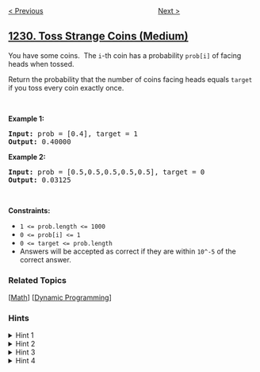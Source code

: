 <!--|This file generated by command(leetcode description); DO NOT EDIT.    |-->
<!--+----------------------------------------------------------------------+-->
<!--|@author    openset <openset.wang@gmail.com>                           |-->
<!--|@link      https://github.com/openset                                 |-->
<!--|@home      https://github.com/openset/leetcode                        |-->
<!--+----------------------------------------------------------------------+-->

[< Previous](../meeting-scheduler "Meeting Scheduler")
　　　　　　　　　　　　　　　　
[Next >](../divide-chocolate "Divide Chocolate")

## [1230. Toss Strange Coins (Medium)](https://leetcode.com/problems/toss-strange-coins "抛掷硬币")

<p>You have some coins.&nbsp; The <code>i</code>-th&nbsp;coin has a probability&nbsp;<code>prob[i]</code> of facing heads when tossed.</p>

<p>Return the probability that the number of coins facing heads equals <code>target</code> if you toss every coin exactly once.</p>

<p>&nbsp;</p>
<p><strong>Example 1:</strong></p>
<pre><strong>Input:</strong> prob = [0.4], target = 1
<strong>Output:</strong> 0.40000
</pre><p><strong>Example 2:</strong></p>
<pre><strong>Input:</strong> prob = [0.5,0.5,0.5,0.5,0.5], target = 0
<strong>Output:</strong> 0.03125
</pre>
<p>&nbsp;</p>
<p><strong>Constraints:</strong></p>

<ul>
	<li><code>1 &lt;= prob.length &lt;= 1000</code></li>
	<li><code>0 &lt;= prob[i] &lt;= 1</code></li>
	<li><code>0 &lt;= target&nbsp;</code><code>&lt;= prob.length</code></li>
	<li>Answers will be accepted as correct if they are within <code>10^-5</code> of the correct answer.</li>
</ul>

### Related Topics
  [[Math](../../tag/math/README.md)]
  [[Dynamic Programming](../../tag/dynamic-programming/README.md)]

### Hints
<details>
<summary>Hint 1</summary>
What about solving the problem with DP?
</details>

<details>
<summary>Hint 2</summary>
Use DP with two states dp[pos][cnt], where pos represents the pos-th coin and cnt is the number of heads seen so far.
</details>

<details>
<summary>Hint 3</summary>
You can do the transitions with a little bit math.
</details>

<details>
<summary>Hint 4</summary>
For the base case, when pos == n return (cnt == target) to filter out the invalid scenarios.
</details>
